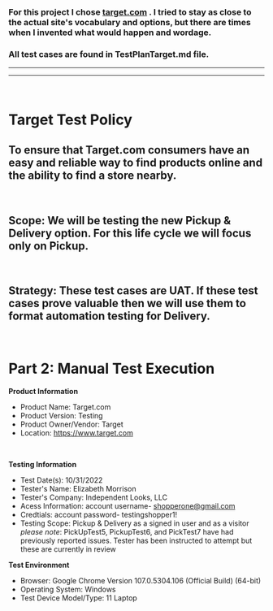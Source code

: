 ### For this project I chose [target.com](https://www.target.com/) . I tried to stay as close to the actual site's vocabulary and options, but there are times when I invented what would happen and wordage. <br>
### All test cases are found in TestPlanTarget.md file.
---
---
<br>

# Target Test Policy
## To ensure that Target.com consumers have an easy and reliable way to find products online and the ability to find a store nearby. <br>
<br>

## Scope: We will be testing the new Pickup & Delivery option. For this life cycle we will focus only on Pickup.  <br>
<br>

## Strategy: These test cases are UAT. If these test cases prove valuable then we will use them to format automation testing for Delivery.  

<br>

# Part 2: Manual Test Execution 

**Product Information**
- Product Name: Target.com
- Product Version: Testing
- Product Owner/Vendor: Target
- Location: https://www.target.com
<br>

**Testing Information**
- Test Date(s): 10/31/2022
- Tester's Name: Elizabeth Morrison
- Tester's Company: Independent Looks, LLC
- Acess Information: account username- shopperone@gmail.com 
- Credtials: account password- testingshopper1!
- Testing Scope: Pickup & Delivery as a signed in user and as a visitor
  <br>  _please note_: PickUpTest5, PickupTest6, and PickTest7 have had previously reported issues. Tester has been instructed to attempt but these are currently in review

**Test Environment**

- Browser: Google Chrome Version 107.0.5304.106 (Official Build) (64-bit)
- Operating System: Windows  
- Test Device Model/Type: 11 Laptop




